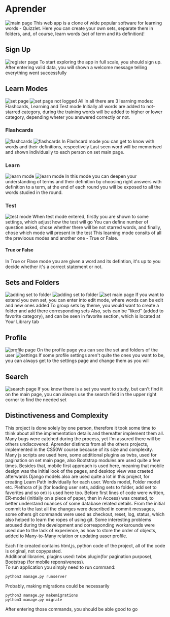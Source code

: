 # Aprender
![main page](readme/index.png)
This web app is a clone of wide popular software for learning words - Quizzlet.
Here you can create your own sets, separate them in folders, and, of course, learn words (set of term and its definition)!


## Sign Up
![register page](readme/register.png)
To start exploring the app in full scale, you should sign up. After entering valid data,
you will shown a welcome message telling everything went successfully

## Learn Modes
![set page](readme/set.png)
![set page not logged](readme/set_main_page_not_signed.png)
All in all there are 3 learning modes: Flashcards, Learning and Test mode
Initially all words are added to not-starred category, during the training words will be 
added to higher or lower category, depending wheter you answered correctly or not.

### Flashcards
![flashcards](readme/flashcard.png)
![flashcards](readme/flashcard_flipped.png.png)
In Flashcard mode you can get to know with words and their definitions, respectively
Last seen word will be memorised and shown individually to each person on set main page.

### Learn
![learn mode](readme/learn_round.png)
![learn mode](readme/learn_wrong.png)
In this mode you can deepen your understanding of terms and their definition by choosing right answers with
definition to a term, at the end of each round you will be exposed to all the words studied in the round.

### Test
![test mode](readme/test.png)
When test mode entered, firstly you are shown to some settings, which adjust how the test will go
You can define number of question asked, chose whether there will be not starred words, and finally,
chose which mode will present in the test
This learning mode consits of all the previoous modes and another one - True or False.
#### True or False
In True or Flase mode you are given a word and its defintion, it's up to you decide whether it's a correct
statement or not.

## Sets and Folders
![adding set to folder](readme/set_to_folder.png)
![adding set to folder](readme/set_to_folder_from_folder.png)
![set main page](readme/set_main_page_not_signed.png)
If you want to extend you own set, you can enter into edit mode, where words can be edit and new ones added
To group sets by theme, you would want to create a folder and add there corresponding sets
Also, sets can be "liked" (added to favorite category), and can be seen in favorite section, which is located at Your Library tab

## Profile
![profile page](readme/profile.png)
On the profile page you can see the set and folders of the user
![settings](readme/profile_settings.png)
If some profile settings aren't quite the ones you want to be, you can always get to the settings page and change them
as you will

## Search
![search page](readme/search.png)
If you know there is a set you want to study, but can't find it on the main page, you can always use the search field in the upper right corner to find the needed set





## Distinctiveness and Complexity
This project is done solely by one person, therefore it took some time to think about all the implementation details
and thereafter implement them all.
Many bugs were catched during the process, yet I'm assured there will be others undiscovered.
Aprender distincts from all the others projects, implemented in the  CS50W course because of its size and complexity.
Many js scripts are used here, some additional plugins as twbs, used for pagination on set main page, also Bootstrap modules are
used quite a few times.
Besides that, mobile first approach is used here, meaning that mobile design was the initial look of the pages, and desktop view
was craeted afterwards
Django models also are used quite a lot in this project, for creating Learn Path individually for each user. Words model, Folder model etc. Plethora of js (for loading user sets, adding sets to folder, add set to favorites and so on) is used here too.
Before first lines of code were written, ER-model (initially on a piece of paper, then in Access) was created, to better understand
nuances of some database related details. From the initial commit to the last all the changes were described in commit messages, 
some others git commands were used as checkout, reset, log, status, which also helped to learn the ropes of using git.
Some interesting problems aroused during the development and corresponding workarounds were used due to the lack of experience, as how to store the order of objects, added to Many-to-Many relation or updating uaser profile.

Each file created contains html,js, python code of the project, all of the code is original, not copypasted.  
Additional libraries, plugins used: twbs plugin(for pagination purpose), Bootstrap (for mobile reponsiveness).  
To run application you simply need to run command:
```
python3 manage.py runserver
```
Probably, making migrations could be necessarily
```
python3 manage.py makemigrations
python3 manage.py migrate
```

After entering those commands, you should be able good to go
